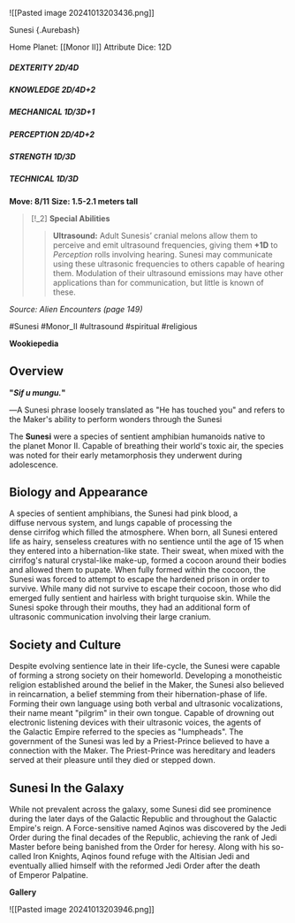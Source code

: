 ![[Pasted image 20241013203436.png]]

 Sunesi {.Aurebash}

Home Planet: [[Monor II]]
Attribute Dice: 12D
##### DEXTERITY 2D/4D
##### KNOWLEDGE 2D/4D+2
##### MECHANICAL 1D/3D+1
##### PERCEPTION 2D/4D+2
##### STRENGTH 1D/3D
##### TECHNICAL 1D/3D
**Move: 8/11**
**Size: 1.5-2.1 meters tall**

> [!_2] 
> **Special Abilities**
> > **Ultrasound:** Adult Sunesis’ cranial melons allow them to perceive and emit ultrasound frequencies, giving them **+1D** to *Perception* rolls involving hearing. Sunesi may communicate using these ultrasonic frequencies to others capable of hearing them. Modulation of their ultrasound emissions may have other applications than for communication, but little is known of these.
> 
> 

*Source: Alien Encounters (page 149)*


#Sunesi #Monor_II #ultrasound #spiritual #religious 

**Wookiepedia**

## Overview

**"_Sif u mungu._"**

―A Sunesi phrase loosely translated as "He has touched you" and refers to the Maker's ability to perform wonders through the Sunesi

The **Sunesi** were a species of sentient amphibian humanoids native to the planet Monor II. Capable of breathing their world's toxic air, the species was noted for their early metamorphosis they underwent during adolescence.

## Biology and Appearance

A species of sentient amphibians, the Sunesi had pink blood, a diffuse nervous system, and lungs capable of processing the dense cirrifog which filled the atmosphere. When born, all Sunesi entered life as hairy, senseless creatures with no sentience until the age of 15 when they entered into a hibernation-like state. Their sweat, when mixed with the cirrifog's natural crystal-like make-up, formed a cocoon around their bodies and allowed them to pupate. When fully formed within the cocoon, the Sunesi was forced to attempt to escape the hardened prison in order to survive. While many did not survive to escape their cocoon, those who did emerged fully sentient and hairless with bright turquoise skin. While the Sunesi spoke through their mouths, they had an additional form of ultrasonic communication involving their large cranium.

## Society and Culture

Despite evolving sentience late in their life-cycle, the Sunesi were capable of forming a strong society on their homeworld. Developing a monotheistic religion established around the belief in the Maker, the Sunesi also believed in reincarnation, a belief stemming from their hibernation-phase of life. Forming their own language using both verbal and ultrasonic vocalizations, their name meant "pilgrim" in their own tongue. Capable of drowning out electronic listening devices with their ultrasonic voices, the agents of the Galactic Empire referred to the species as "lumpheads". The government of the Sunesi was led by a Priest-Prince believed to have a connection with the Maker. The Priest-Prince was hereditary and leaders served at their pleasure until they died or stepped down.

## Sunesi In the Galaxy

While not prevalent across the galaxy, some Sunesi did see prominence during the later days of the Galactic Republic and throughout the Galactic Empire's reign. A Force-sensitive named Aqinos was discovered by the Jedi Order during the final decades of the Republic, achieving the rank of Jedi Master before being banished from the Order for heresy. Along with his so-called Iron Knights, Aqinos found refuge with the Altisian Jedi and eventually allied himself with the reformed Jedi Order after the death of Emperor Palpatine.

**Gallery**

![[Pasted image 20241013203946.png]] 
